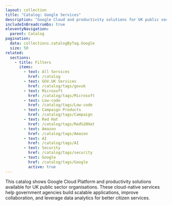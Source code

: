 ```yaml
---
layout: collection
title: "Catalog: Google Services"
description: "Google Cloud and productivity solutions for UK public sector organisations"
includeInBreadcrumbs: true
eleventyNavigation:
  parent: Catalog
pagination:
  data: collections.catalogByTag.Google
  size: 50
related:
  sections:
    - title: Filters
      items:
        - text: All Services
          href: /catalog
        - text: GOV.UK Services
          href: /catalog/tags/govuk
        - text: Microsoft
          href: /catalog/tags/Microsoft
        - text: Low-code
          href: /catalog/tags/Low-code
        - text: Campaign Products
          href: /catalog/tags/Campaign
        - text: Red Hat
          href: /catalog/tags/Red%20Hat
        - text: Amazon
          href: /catalog/tags/Amazon
        - text: AI
          href: /catalog/tags/AI
        - text: Security
          href: /catalog/tags/security
        - text: Google
          href: /catalog/tags/Google
          active: true
---
```


This catalog shows Google Cloud Platform and productivity solutions available for UK public sector organisations. These cloud-native services help government agencies build scalable applications, improve collaboration, and leverage data analytics for better citizen services.

